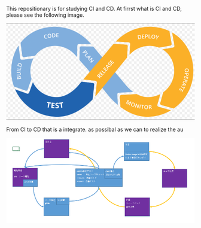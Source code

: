 This repositionary is for studying CI and CD.
At firrst what is CI and CD, please see the following image.

![image](https://github.com/pactera-testing-wangyuzheng/CI_and_CD/blob/master/images/CI_CD_image.PNG)


From CI to CD that is a integrate.
as possibal as we can to realize the au

![image](https://github.com/pactera-testing-wangyuzheng/CI_and_CD/blob/master/images/STS_gitlab_jenkins_sonar_maven_Junit_docker.PNG)



